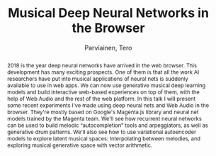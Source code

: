 --- 
title: "Musical Deep Neural Networks in the Browser" 
abstract: "2018 is the year deep neural networks have arrived in the web browser. This development has many exciting prospects. One of them is that all the work AI researchers have put into musical applications of neural nets is suddenly available to use in web apps. We can now use generative musical deep learning models and build interactive web-based experiences on top of them, with the help of Web Audio and the rest of the web platform. In this talk I will present some recent experiments I've made using deep neural nets and Web Audio in the browser. They're mostly based on Google's Magenta.js library and neural net models trained by the Magenta team. We'll see how recurrent neural networks can be used to build melodic “autocompletion” tools and arpeggiators, as well as generative drum patterns. We'll also see how to use variational autoencoder models to explore latent musical spaces: Interpolating between melodies, and exploring musical generative space with vector arithmetic." 
address: "Berlin" 
author: "Parviainen, Tero"
webAuthor: "Tero Parviainen" 
booktitle: "Proceedings of the International Web Audio Conference" 
editor: "Monschke, Jan and Guttandin, Christoph and Schnell, Norbert and Jenkinson, Thomas and Schaedler, Jack" 
month: "Proceedings of the International Web Audio Conference"
pages: "" 
publisher: "TU Berlin" 
series: "WAC '18"
type: "Talk"  
year: "2018" 
id: "2018_vid10" 
tags: year2018
media: https://www.youtube.com/watch?v=HKRJuz6o2uY 
pdflink: none
ISSN: 2663-5844
---
